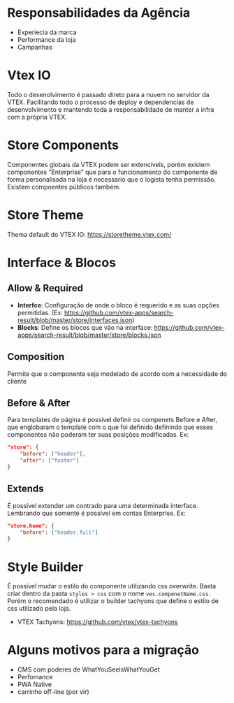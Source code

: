 # Responsabilidades da Agência

* Experiecia da marca
* Performance da loja
* Campanhas


# Vtex IO

Todo o desenolvimento é passado direto para a nuvem no servidor da VTEX. Facilitando todo o processo de deploy e dependencias de desenvolvimento e mantendo toda a responsabilidade de manter a infra com a própria VTEX.


# Store Components

Componentes globais da VTEX podem ser extencíveis, porém existem componentes "Enterprise" que para o funcionamento do componente de forma personalisada na loja é necessario que o logista tenha permissão. Existem compoentes públicos também.


# Store Theme

Thema default do VTEX IO: https://storetheme.vtex.com/

# Interface & Blocos

## Allow & Required
* **Interfce**: Configuração de onde o bloco é requerido e as suas opções permitidas. (Ex: https://github.com/vtex-apps/search-result/blob/master/store/interfaces.json)
* **Blocks**: Define os blocos que vão na interface: https://github.com/vtex-apps/search-result/blob/master/store/blocks.json


## Composition
Permite que o componente seja modelado de acordo com a necessidade do cliente

## Before & After
Para templates de página é possível definir os compenets Before e After, que englobaram o template com o que foi definido definindo que esses componentes não poderam ter suas posições modificadas. Ex:
```json
"store": {
	"before": ["header"],
	"after": ["footer"]
}
```

## Extends

É possível extender um contrado para uma determinada interface. Lembrando que somente é possível em contas Enterprise. Ex:

```json
"store.home": {
	"before": ["header.full"]
}
```

# Style Builder

É possível mudar o estilo do componente utilizando css overwrite. Basta criar dentro da pasta `styles > css` com o nome `ves.compenetName.css`. Porém o recomendado é utilizar o  builder tachyons que define o estilo de css utilizado pela loja.
* VTEX Tachyons: https://github.com/vtex/vtex-tachyons











# Alguns motivos para a migração

* CMS com poderes de WhatYouSeeIsWhatYouGet
* Perfomance
* PWA Native
* carrinho off-line (por vir)
